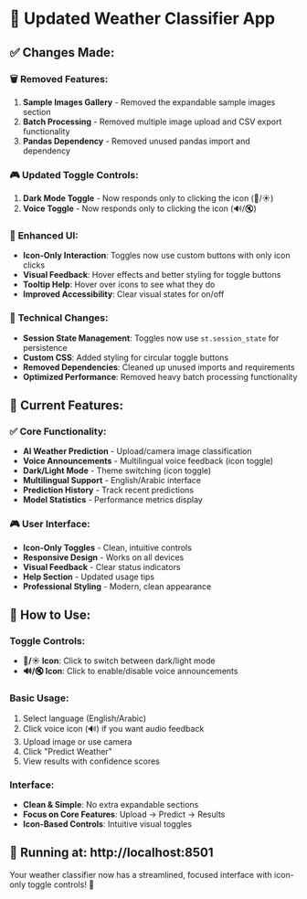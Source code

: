 # 🔄 Updated Weather Classifier App

## ✅ Changes Made:

### 🗑️ **Removed Features:**
1. **Sample Images Gallery** - Removed the expandable sample images section
2. **Batch Processing** - Removed multiple image upload and CSV export functionality
3. **Pandas Dependency** - Removed unused pandas import and dependency

### 🎮 **Updated Toggle Controls:**
1. **Dark Mode Toggle** - Now responds only to clicking the icon (🌙/☀️)
2. **Voice Toggle** - Now responds only to clicking the icon (🔊/🔇)

### 🎨 **Enhanced UI:**
- **Icon-Only Interaction**: Toggles now use custom buttons with only icon clicks
- **Visual Feedback**: Hover effects and better styling for toggle buttons
- **Tooltip Help**: Hover over icons to see what they do
- **Improved Accessibility**: Clear visual states for on/off

### 🔧 **Technical Changes:**
- **Session State Management**: Toggles now use `st.session_state` for persistence
- **Custom CSS**: Added styling for circular toggle buttons
- **Removed Dependencies**: Cleaned up unused imports and requirements
- **Optimized Performance**: Removed heavy batch processing functionality

## 🎯 **Current Features:**

### ✅ **Core Functionality:**
- **AI Weather Prediction** - Upload/camera image classification
- **Voice Announcements** - Multilingual voice feedback (icon toggle)
- **Dark/Light Mode** - Theme switching (icon toggle)
- **Multilingual Support** - English/Arabic interface
- **Prediction History** - Track recent predictions
- **Model Statistics** - Performance metrics display

### 🎮 **User Interface:**
- **Icon-Only Toggles** - Clean, intuitive controls
- **Responsive Design** - Works on all devices
- **Visual Feedback** - Clear status indicators
- **Help Section** - Updated usage tips
- **Professional Styling** - Modern, clean appearance

## 🚀 **How to Use:**

### Toggle Controls:
- **🌙/☀️ Icon**: Click to switch between dark/light mode
- **🔊/🔇 Icon**: Click to enable/disable voice announcements

### Basic Usage:
1. Select language (English/Arabic)
2. Click voice icon (🔊) if you want audio feedback
3. Upload image or use camera
4. Click "Predict Weather"
5. View results with confidence scores

### Interface:
- **Clean & Simple**: No extra expandable sections
- **Focus on Core Features**: Upload → Predict → Results
- **Icon-Based Controls**: Intuitive visual toggles

## 🌟 **Running at**: http://localhost:8501

Your weather classifier now has a streamlined, focused interface with icon-only toggle controls! 🎉
